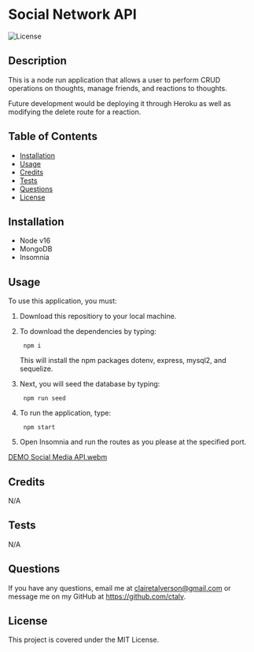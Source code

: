 # Social Network API

![License](https://img.shields.io/badge/license-MIT-green)

## Description
This is a node run application that allows a user to perform CRUD operations on thoughts, manage friends, and reactions to thoughts.

Future development would be deploying it through Heroku as well as modifying the delete route for a reaction.
    
## Table of Contents 
    
- [Installation](#installation)
- [Usage](#usage)
- [Credits](#credits)
- [Tests](#tests)
- [Questions](#questions)
- [License](#license)

    
## Installation
- Node v16
- MongoDB
- Insomnia
    
## Usage
To use this application, you must:
1. Download this repositiory to your local machine.
2. To download the dependencies by typing: 

        npm i
    This will install the npm packages dotenv, express, mysql2, and sequelize.
3. Next, you will seed the database by typing:

        npm run seed
8. To run the application, type:

        npm start
9. Open Insomnia and run the routes as you please at the specified port.

[DEMO Social Media API.webm](https://github.com/ctalv/e-commerce-back-end/assets/122413805/3a919d31-64e9-45d5-bbbb-15b41176680a)

 
## Credits
N/A


## Tests
N/A
    

## Questions
If you have any questions, email me at clairetalverson@gmail.com or message me on my GitHub at https://github.com/ctalv.

## License
This project is covered under the MIT License.
